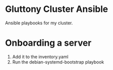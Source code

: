 # Gluttony Cluster Ansible

Ansible playbooks for my cluster.


# Onboarding a server

1) Add it to the inventory.yaml
2) Run the debian-systemd-bootstrap playbook
